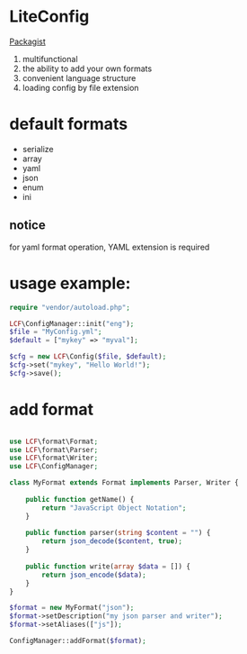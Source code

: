 # LiteConfig

[Packagist](https://packagist.org/packages/rollylni/liteconfig)

1. multifunctional 
2. the ability to add your own formats
3. convenient language structure
4. loading config by file extension

# default formats

* serialize
* array
* yaml
* json
* enum
* ini

## notice 

for yaml format operation, YAML extension is required

# usage example:

```php
require "vendor/autoload.php";

LCF\ConfigManager::init("eng");
$file = "MyConfig.yml";
$default = ["mykey" => "myval"];

$cfg = new LCF\Config($file, $default);
$cfg->set("mykey", "Hello World!");
$cfg->save();
```

# add format

```php

use LCF\format\Format;
use LCF\format\Parser;
use LCF\format\Writer;
use LCF\ConfigManager;

class MyFormat extends Format implements Parser, Writer {
    
    public function getName() {
        return "JavaScript Object Notation";
    }
    
    public function parser(string $content = "") {
        return json_decode($content, true);
    }
    
    public function write(array $data = []) {
        return json_encode($data);
    }
}

$format = new MyFormat("json");
$format->setDescription("my json parser and writer");
$format->setAliases(["js"]);

ConfigManager::addFormat($format);
```
